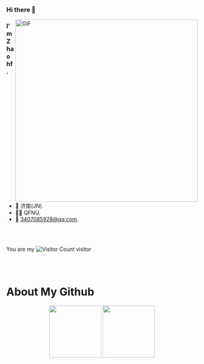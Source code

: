
### Hi there 👋
<img align="right" top='60' alt="GIF" src="https://obsidian-picture.oss-cn-qingdao.aliyuncs.com/my-img/GitHubgif.gif" width="480"/>


### I'm Zhao hf.

<br/>

- 📍  济南(JN).
- 👨‍🎓  QFNU.
- 📧  [3407085928@qq.com](mailto:3407085928@qq.com).
<br/>
<br/>

You are my ![Visitor Count](https://profile-counter.glitch.me/zhf521/count.svg) visitor

<br/>
<br/>


# About My Github
<div align="center">
<img height="137px" src="https://github-readme-stats.vercel.app/api/top-langs/?username=zhf521&layout=compact&langs_count=8&theme=tokyonight)" />
<img height="137px" src="https://github-readme-stats.vercel.app/api?username=zhf521&show_icons=true&theme=tokyonight)" />
</div>
